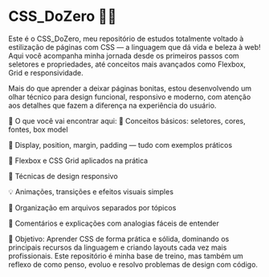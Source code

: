 # CSS_DoZero 🎨🧠

Este é o CSS_DoZero, meu repositório de estudos totalmente voltado à estilização de páginas com CSS — a linguagem que dá vida e beleza à web! Aqui você acompanha minha jornada desde os primeiros passos com seletores e propriedades, até conceitos mais avançados como Flexbox, Grid e responsividade.

Mais do que aprender a deixar páginas bonitas, estou desenvolvendo um olhar técnico para design funcional, responsivo e moderno, com atenção aos detalhes que fazem a diferença na experiência do usuário.

🌈 O que você vai encontrar aqui: 
🎯 Conceitos básicos: seletores, cores, fontes, box model

🔄 Display, position, margin, padding — tudo com exemplos práticos

🧭 Flexbox e CSS Grid aplicados na prática

📱 Técnicas de design responsivo

💡 Animações, transições e efeitos visuais simples

📂 Organização em arquivos separados por tópicos

📝 Comentários e explicações com analogias fáceis de entender

📌 Objetivo: 
Aprender CSS de forma prática e sólida, dominando os principais recursos da linguagem e criando layouts cada vez mais profissionais. Este repositório é minha base de treino, mas também um reflexo de como penso, evoluo e resolvo problemas de design com código.
